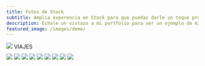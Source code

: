 ```yaml
---
title: Fotos de Stock 
subtitle: Amplia experencia en Stock para que puedas darle un toque profesional a tu negocio
description: Échale un vistazo a mi portfolio para ver un ejemplo de mis fotografias.
featured_image: /images/demo/
---
```


<script type="text/javascript">
	document.body.style.backgroundColor = 'black';
</script>

<div class="gallery" data-columns="1" style="margin-bottom: 10px">
	<img src="/images/Pagina2Viajes/_KIK9238.jpg">
	<page class="centered">VIAJES</page>
</div>

<div class="gallery" data-columns="3">	
	<img src="/images/Pagina2Viajes/7N1A2396.jpg">
	<img src="/images/Pagina2Viajes/7N1A3907.jpg">
	<img src="/images/Pagina2Viajes/7N1A5644.jpg">
	<img src="/images/Pagina2Viajes/7N1A5686.jpg">
	<img src="/images/Pagina2Viajes/7N1A5768.jpg">
	<img src="/images/Pagina2Viajes/7N1A0211.jpg">
	<img src="/images/Pagina2Viajes/7N1A0214.jpg">
	<img src="/images/Pagina2Viajes/7N1A0219.jpg">
	<img src="/images/Pagina2Viajes/7N1A0412.jpg">
</div>

